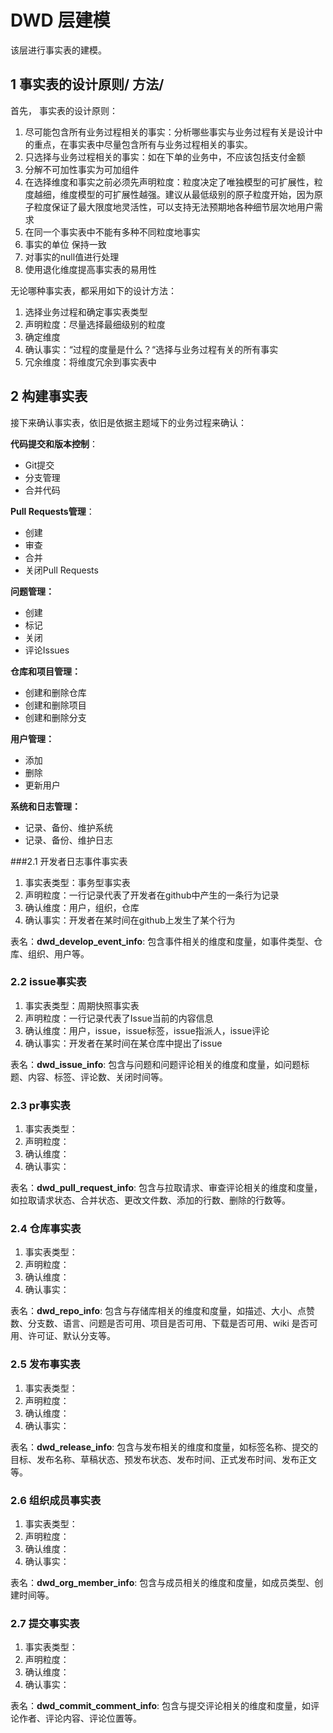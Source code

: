 # DWD 层建模

该层进行事实表的建模。
## 1 事实表的设计原则/ 方法/
首先， 事实表的设计原则：
1. 尽可能包含所有业务过程相关的事实：分析哪些事实与业务过程有关是设计中的重点，在事实表中尽量包含所有与业务过程相关的事实。
2. 只选择与业务过程相关的事实：如在下单的业务中，不应该包括支付金额
3. 分解不可加性事实为可加组件
4. 在选择维度和事实之前必须先声明粒度：粒度决定了唯独模型的可扩展性，粒度越细，维度模型的可扩展性越强。建议从最低级别的原子粒度开始，因为原子粒度保证了最大限度地灵活性，可以支持无法预期地各种细节层次地用户需求
5. 在同一个事实表中不能有多种不同粒度地事实
6. 事实的单位 保持一致
7. 对事实的null值进行处理
8. 使用退化维度提高事实表的易用性


无论哪种事实表，都采用如下的设计方法：
1. 选择业务过程和确定事实表类型
2. 声明粒度：尽量选择最细级别的粒度
3. 确定维度
4. 确认事实：“过程的度量是什么？“选择与业务过程有关的所有事实
5. 冗余维度：将维度冗余到事实表中

## 2 构建事实表
接下来确认事实表，依旧是依据主题域下的业务过程来确认：

**代码提交和版本控制**： 
- Git提交
- 分支管理
- 合并代码

**Pull Requests管理**：
- 创建
- 审查
- 合并
- 关闭Pull Requests

**问题管理：**
- 创建
- 标记
- 关闭
- 评论Issues

**仓库和项目管理：**
- 创建和删除仓库
- 创建和删除项目
- 创建和删除分支

**用户管理：**
- 添加
- 删除
- 更新用户

**系统和日志管理：**
- 记录、备份、维护系统
- 记录、备份、维护日志


###2.1 开发者日志事件事实表

1. 事实表类型：事务型事实表
2. 声明粒度：一行记录代表了开发者在github中产生的一条行为记录
3. 确认维度：用户，组织，仓库
4. 确认事实：开发者在某时间在github上发生了某个行为

表名：**dwd_develop_event_info**: 包含事件相关的维度和度量，如事件类型、仓库、组织、用户等。

### 2.2 issue事实表

1. 事实表类型：周期快照事实表
2. 声明粒度：一行记录代表了Issue当前的内容信息
3. 确认维度：用户，issue，issue标签，issue指派人，issue评论
4. 确认事实：开发者在某时间在某仓库中提出了issue

表名：**dwd_issue_info**: 包含与问题和问题评论相关的维度和度量，如问题标题、内容、标签、评论数、关闭时间等。

### 2.3 pr事实表

1. 事实表类型：
2. 声明粒度：
3. 确认维度：
4. 确认事实：

表名：**dwd_pull_request_info**: 包含与拉取请求、审查评论相关的维度和度量，如拉取请求状态、合并状态、更改文件数、添加的行数、删除的行数等。

### 2.4 仓库事实表

1. 事实表类型：
2. 声明粒度：
3. 确认维度：
4. 确认事实：

表名：**dwd_repo_info**: 包含与存储库相关的维度和度量，如描述、大小、点赞数、分支数、语言、问题是否可用、项目是否可用、下载是否可用、wiki 是否可用、许可证、默认分支等。

### 2.5 发布事实表

1. 事实表类型：
2. 声明粒度：
3. 确认维度：
4. 确认事实：

表名：**dwd_release_info**: 包含与发布相关的维度和度量，如标签名称、提交的目标、发布名称、草稿状态、预发布状态、发布时间、正式发布时间、发布正文等。

### 2.6 组织成员事实表

1. 事实表类型：
2. 声明粒度：
3. 确认维度：
4. 确认事实：

表名：**dwd_org_member_info**: 包含与成员相关的维度和度量，如成员类型、创建时间等。

### 2.7 提交事实表

1. 事实表类型：
2. 声明粒度：
3. 确认维度：
4. 确认事实：

表名：**dwd_commit_comment_info**: 包含与提交评论相关的维度和度量，如评论作者、评论内容、评论位置等。


